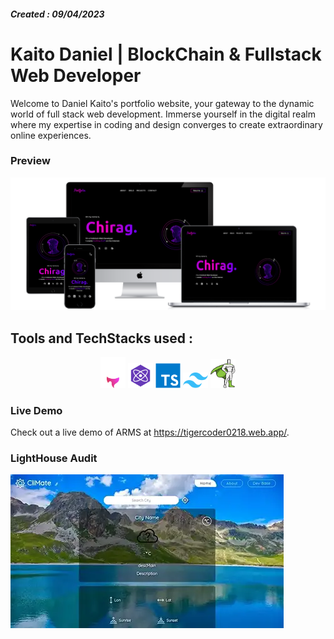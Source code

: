 ##### Created : 09/04/2023

# Kaito Daniel | BlockChain & Fullstack Web Developer
Welcome to Daniel Kaito's portfolio website, your gateway to the dynamic world of full stack web development. Immerse yourself in the digital realm where my expertise in coding and design converges to create extraordinary online experiences.

### Preview
![Portfolio Preview](public/Mockup_Preview.png)

## Tools and TechStacks used :

<div align="center">
      <img
        alt="AstroJS"
        title="AstroJS"
        width="40px"
        src="./src/assets/Icons/astrojs.svg" 
        />
      <img
        alt="PreactJS"
        title="PreactJS"
        width="40px"
        src="./src/assets/Icons/preactjs.svg"
        />
      <img
        alt="TypeScript"
        title="TypeScript"
        width="40px"
        src="./src/assets/Icons/typescript.svg" />
      <img
        alt="TailwindCSS"
        title="TailwindCSS"
        width="40px"
        src="./src/assets/Icons/tailwind.svg" />
      <img 
        alt="GSAP"
        title="GSAP"
        width="40px"
        src="./src/assets/Icons/gsap.svg" />
</div>

### Live Demo

Check out a live demo of ARMS at https://tigercoder0218.web.app/.

### LightHouse Audit
![LightHouse Audit Preview](public/LightHouse_Audit.jpg)
